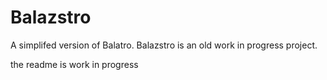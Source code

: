 # Balazstro
A simplifed version of Balatro.
Balazstro is an old work in progress project.

the readme is work in progress
